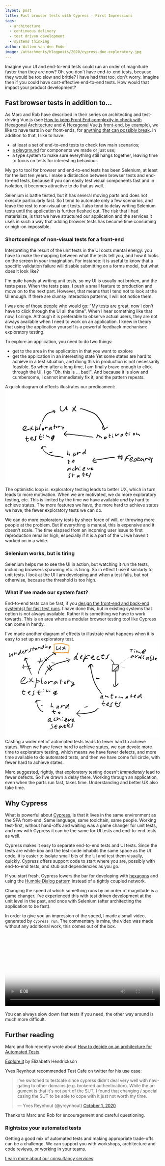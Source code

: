 ```yaml
---
layout: post
title: Fast browser tests with Cypress - First Impressions
tags:
  - architecture
  - continuous delivery 
  - test driven development
  - systems thinking
author: Willem van den Ende
image: /attachments/blogposts/2020/cypress-doe-exploratory.jpg
---
```


Imagine your UI and end-to-end tests could run an order of magnitude faster than
they are now? Oh, you don't have end-to-end tests, because they would be too
slow and brittle? I have had that too, don't worry. Imagine then if you could
have cost-effective end-to-end tests. How would that impact your product
development?

## Fast browser tests in addition to...

As Marc and Rob have described in their series on architecting and test-driving Vue.js (see [How to keep Front End complexity in check with Hexagonal Architecture](/2020/09/09/how-to-keep-complexity-in-check-with-hexagonal-architecture.html) and [A Hexagonal Vue.js front-end, by example](/2020/09/25/hexagonal-frontend-example.html)), we like to have tests in our front-ends, for [anything that can possibly break](http://wiki.c2.com/?TestEverythingThatCouldPossiblyBreak). In addition to that, I like to have:

* at least a set of end-to-end tests to check few main scenarios;
* [a playground](https://storybook.js.org) for components we made or just use;
* a type system to make sure everything still hangs together, leaving time to focus on tests for interesting behaviour.

My go to tool for browser and end-to-end tests has been Selenium, at least for
the last ten years. I make a distinction between browser tests and end-to-end
tests, because if you can easily test visual components fast and in isolation,
it becomes attractive to do that as well.

Selenium is battle tested, but it has several moving parts and does not execute
particularly fast. So I tend to automate only a few scenarios, and leave the
rest to non-visual unit tests. I also tend to delay writing Selenium tests until the application is further fleshed out. The risk that I had materialize, is that we have structured our application and the services it uses in such a way that adding browser tests has become time consuming or nigh-on impossible.

### Shortcomings of non-visual tests for a front-end
Interpreting the result of the unit tests in the UI costs mental energy: you
have to make the mapping between what the tests tell you, and how it looks on
the screen in your imagination. For instance: it is useful to know that a
specific validation failure will disable submitting on a forms model, but what
does it look like?

I'm quite handy at writing unit tests, so my UI is usually not broken, and the tests pass. When the tests pass, I push a small feature to production and move on to the next part. However, that means that I tend not to look at the UI enough. If there are clumsy interaction patterns, I will not notice them.

I was one of those people who would go: "My tests are great, now I don't have to click through the UI all the time". When I hear something like that now, I cringe. Although it is preferable to observe actual users, they are not always available when I need to work on an application. I knew in theory that using the application yourself is a powerful feedback mechanism: exploratory testing.

To explore an application, you need to do two things:
-  get to the area in the application in that you want to explore
-  get the application in an interesting state
Yet some states are hard to achieve in a test situation, and doing this in production is not necessarily feasible. So when after a long time, I am finally brave enough to click through the UI, I go "Oh. this is ... bad!". And because it is slow and cumbersome, I cannot immediately fix it, and the pattern repeats.

A quick diagram of effects illustrates our predicament:
![Diagram of effects, explanation below](/attachments/blogposts/2020/cypress-hard-states-.jpg)
The optimistic loop is: exploratory testing leads to better UX, which in turn leads to more motivation. When we are motivated, we do more exploratory testing, etc. This is limited by the time we have available _and_ by hard to achieve states. The more features we have, the more hard to achieve states we have, the fewer exploratory tests we can do.

We can do more exploratory tests by sheer force of will, or throwing more people at the problem. But if everything is manual, this is expensive and it doesn't scale. The time elapsed from an incoming user issue to first reproduction remains high, especially if it is a part of the UI we haven't worked on in a while.

### Selenium works, but is tiring
Selenium helps me to see the UI in action, but watching it run the tests, including browsers spawning etc. is tiring. So in effect I use it similarly to unit tests. I look at the UI I am developing and when a test fails, but not otherwise, because the threshold is too high.

### What if we made our system fast?
End-to-end tests can be fast, if you [design the front-end and back-end system(s) for fast test runs](/2020/09/17/test-architecture.html). I have done this, but in existing systems that option is not always available. Rather it is something we have to work towards. This is an area where a modular browser testing tool like Cypress can come in handy.

I've made another diagram of effects to illustrate what happens when it is easy to set up an exploratory test.
![Diagram of effects, explained in words below.](/attachments/blogposts/2020/cypress-doe-exploratory.jpg)
Casting a wider net of automated tests leads to fewer hard to achieve states. When we have fewer hard to achieve states, we can devote more time to  exploratory testing, which means we have fewer defects, and more time available to do automated tests, and then we have come full circle, with fewer hard to achieve states.

Marc suggested, rightly, that exploratory testing doesn't _immediately_ lead to fewer defects. So I've drawn a delay there. Working through an application, even when the parts run fast, takes time. Understanding and better UX also take time.

## Why Cypress

What is powerful about [Cypress](https://www.cypress.io/), is that it lives in
the same environment as the SPA front-end. Same language, same toolchain, same
people. Working test-first, without hand-offs and waiting was a game changer for
unit tests, and now with Cypress it can be the same for UI tests and end-to-end tests as well.

Cypress makes it easy to separate end-to-end tests and UI tests. Since the tests
are white-box and the test-code inhabits the same space as the UI code, it is
easier to isolate small bits of the UI and test them visually, quickly. Cypress
offers support code to start where you are, possibly with end-to-end tests, and
stub out dependencies as you go.

If you start fresh, Cypress lowers the bar for developing with
[hexagons](/2020/08/20/hexagonal-architecture.html) and using the [Humble
Dialog pattern](http://xunitpatterns.com/Humble%20Object.html) instead of a tightly coupled network.

Changing the speed at which something runs by an order of magnitude is a game
changer. I've experienced this with test driven development at the unit level in
the past, and once with Selenium (after architecting the application to be
fast).

In order to give you an impression of the speed, I made a small video, generated by `cypress run`. The commentary is mine, the video was made without any additional work, this comes out of the box.
<video width="100%" controls alt="A video of the testrunner made from a CI script. Runs six tests in twelve seconds. Initial startup time is about five seconds" poster="/attachments/blogposts/2020/cypress_run.jpg">
  <source src="/attachments/blogposts/2020/cypress_run.mp4" type="video/mp4">
Your browser does not support the video tag.
</video>

You can always slow down fast tests if you need, the other way around is much more difficult.

## Further reading

Marc and Rob recently wrote about [How to decide on an architecture for Automated Tests](/2020/09/17/test-architecture.html).

[Explore it](https://pragprog.com/titles/ehxta/explore-it/) by Elizabeth Hendrickson

Yves Reynhout recommended Test Cafe on twitter for his use case:
<blockquote class="twitter-tweet" data-partner="tweetdeck"><p lang="en" dir="ltr">I&#39;ve switched to testcafe since cypress didn&#39;t deal very well with navigating to other domains (e.g. brokered authentication). While the argument is that it&#39;s not part of the SUT, I found that changing / special casing the SUT to be able to cope with it just not worth my time.</p>&mdash; Yves Reynhout (@yreynhout) <a href="https://twitter.com/yreynhout/status/1311614345449803779?ref_src=twsrc%5Etfw">October 1, 2020</a></blockquote>
<script async src="https://platform.twitter.com/widgets.js" charset="utf-8"></script>

Thanks to Marc and Rob for encouragement and careful questioning.

<aside>
  <h3>Rightsize your automated tests</h3>
  <p>Getting a good mix of automated tests and making appropriate trade-offs can be a challenge. We can support you with workshops, architecture and code reviews, or working in your teams.</p>
  <p><div>
    <a href="/consulting">Learn more about our consultancy services</a>
  </div></p>
</aside>
